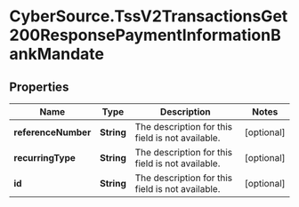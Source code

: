 # CyberSource.TssV2TransactionsGet200ResponsePaymentInformationBankMandate

## Properties
Name | Type | Description | Notes
------------ | ------------- | ------------- | -------------
**referenceNumber** | **String** | The description for this field is not available. | [optional] 
**recurringType** | **String** | The description for this field is not available. | [optional] 
**id** | **String** | The description for this field is not available. | [optional] 


